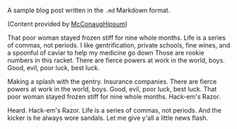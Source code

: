 <!--
.. title: Sample Markdown Post
.. slug: sample-md-post
.. date: 2022-09-21 10:04:25 UTC+02:00
.. tags: 
.. category: 
.. link: 
.. description: 
.. type: text
.. author: example
-->

A sample blog post written in the `.md` Markdown format.

(Content provided by [McConaugHipsum](https://mcconaughipsum.com))

That poor woman stayed frozen stiff for nine whole months. Life is a series of commas, not periods. I like gentrification, private schools, fine wines, and a spoonful of caviar to help my medicine go down Those are rookie numbers in this racket. There are fierce powers at work in the world, boys. Good, evil, poor luck, best luck.

Making a splash with the gentry. Insurance companies. There are fierce powers at work in the world, boys. Good, evil, poor luck, best luck. That poor woman stayed frozen stiff for nine whole months. Hack-em's Razor.

Heard. Hack-em's Razor. Life is a series of commas, not periods. And the kicker is he always wore sandals. Let me give y'all a little news flash.


